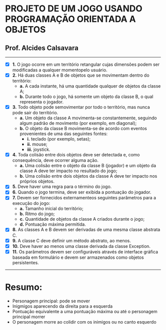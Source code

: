 # PROJETO DE UM JOGO USANDO PROGRAMAÇÃO ORIENTADA A OBJETOS

## Prof. Alcides Calsavara
---
- [X] **1.** O jogo ocorre em um território retangular cujas dimensões podem ser modificadas a qualquer momentopelo usuário.
- [X] **2.** Há duas classes A e B de objetos que se movimentam dentro do território:
    - **a.** A cada instante, há uma quantidade qualquer de objetos da classe A;
    - **b.** Durante todo o jogo, há somente um objeto da classe B, o qual representa o jogador.
- [X] **3.** Todo objeto pode semovimentar por todo o território, mas nunca pode sair do território.
    - **a.** Um objeto da classe A movimenta-se constantemente, seguindo algum padrão de movimento (por exemplo, em diagonal);
    - **b.** O objeto da classe B movimenta-se de acordo com eventos provenientes de uma das seguintes fontes:
        - **i.** teclado (por exemplo, setas);
		- **ii.** mouse;
		- **iii.** joystick.
- [X] **4.** Toda colisão entre dois objetos deve ser detectada e, como consequência, deve ocorrer alguma ação.
    - **a.** Uma colisão entre o objeto da classe B (jogador) e um objeto da classe A deve ter impacto no resultado do jogo;
    - **b.** Uma colisão entre dois objetos da classe A deve ter impacto nos próprios objetos.
- [X] **5.** Deve haver uma regra para o término do jogo.
- [X] **6.** Quando o jogo termina, deve ser exibida a pontuação do jogador.
- [X] **7.** Devem ser fornecidos externamenteos seguintes parâmetros para a execução do jogo:
    - **a.** Tamanho inicial do território;
    - **b.** Ritmo do jogo;
    - **c.** Quantidade de objetos da classe A criados durante o jogo;
    - **d.** Pontuação máxima permitida.
- [X] **8.** As classes A e B devem ser derivadas de uma mesma classe abstrata C.
- [X] **9.** A classe C deve definir um método abstrato, ao menos.
- [X] **10.** Deve haver ao menos uma classe derivada da classe Exception.
- [X] **11.** Os parâmetros devem ser configuráveis através de interface gráfica baseada em formulário e devem ser armazenados como objetos persistentes.
---
# Resumo:
- Personagem principal: pode se mover
- Inigmigos aparecendo da direita para a esquerda
- Pontuação equivalente a uma pontuação máxima ou até o personagem principal morrer
- O personagem morre ao colidir com os inimigos ou no canto esquerdo
